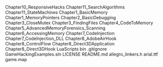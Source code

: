 
Chapter10_ResponsiveHacks
Chapter11_SearchAlgorithms
Chapter11_StateMachines
Chapter1_BasicMemory
Chapter1_MemoryPointers
Chapter2_BasicDebugging
Chapter3_CloseMutex
Chapter3_FindingFiles
Chapter4_CodeToMemory
Chapter5_AdvancedMemoryForensics_Scanning
Chapter6_AccessingMemory
Chapter7_CodeInjection
Chapter7_CodeInjection_DLL
Chapter8_AdobeAirHook
Chapter8_ControlFlow
Chapter8_Direct3DApplication
Chapter8_Direct3DHook
LuaScripts
bin
.gitignore
GameHackingExamples.sln
LICENSE
README.md
allegro_linkers.h
arial.ttf
game.map
